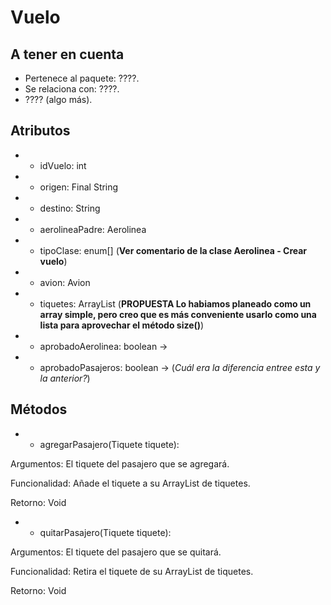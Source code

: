 # Vuelo

## A tener en cuenta

- Pertenece al paquete: ????.
- Se relaciona con: ????.
- ???? (algo más).

## Atributos

- - idVuelo: int
- - origen: Final String
- - destino: String
- - aerolineaPadre: Aerolinea
- - tipoClase: enum[] (**Ver comentario de la clase Aerolinea - Crear vuelo**)
- - avion: Avion
- - tiquetes: ArrayList (**PROPUESTA Lo habiamos planeado como un array simple, pero creo que es más conveniente usarlo como una lista para aprovechar el método size()**)
- - aprobadoAerolinea: boolean ->
- - aprobadoPasajeros: boolean -> (*Cuál era la diferencia entree esta y la anterior?*)

## Métodos

- + agregarPasajero(Tiquete tiquete):

Argumentos: El tiquete del pasajero que se agregará.

Funcionalidad: Añade el tiquete a su ArrayList de tiquetes.

Retorno: Void

- + quitarPasajero(Tiquete tiquete):

Argumentos: El tiquete del pasajero que se quitará.

Funcionalidad: Retira el tiquete de su ArrayList de tiquetes.

Retorno: Void
